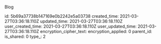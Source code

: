 Blog

id: 5b69a37738b147169e0b2242e5a03738
created_time: 2021-03-27T03:36:18.110Z
updated_time: 2021-03-27T03:36:18.110Z
user_created_time: 2021-03-27T03:36:18.110Z
user_updated_time: 2021-03-27T03:36:18.110Z
encryption_cipher_text: 
encryption_applied: 0
parent_id: 
is_shared: 0
type_: 2